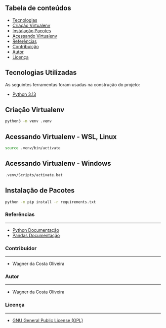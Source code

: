 
Tabela de conteúdos
---
<!--ts-->   
   * [Tecnologias](#🛠-tecnologias-utilizadas)
   * [Criação Virtualenv](#criação-virtualenv)
   * [Instalação Pacotes](#instalação-de-pacotes)
   * [Acessando Virtualenv](#acessando-virtualenv---wsl-linux)   
   * [Referências](#referências)
   * [Contribuição](#contribuidor)
   * [Autor](#autor)
   * [Licença](#licença)
<!--te-->


Tecnologias Utilizadas
---
As seguintes ferramentas foram usadas na construção do projeto:

- [Python 3.13](https://docs.python.org/pt-br/3/)



Criação Virtualenv
---


~~~bash
python3 -m venv .venv
~~~


Acessando Virtualenv - WSL, Linux
---


~~~bash
source .venv/bin/activate
~~~


Acessando Virtualenv - Windows
---


~~~bash
.venv/Scripts/activate.bat
~~~


Instalação de Pacotes
---


~~~bash
python -m pip install -r requirements.txt
~~~



### Referências
---

- [Python Documentação](https://docs.python.org/pt-br/3/)
- [Pandas Documentação](https://pandas.pydata.org/docs/)


### Contribuidor
---

- Wagner da Costa Oliveira

### Autor
---

- Wagner da Costa Oliveira

### Licença
---

- [GNU General Public License (GPL)](https://www.gnu.org/licenses/gpl-3.0.html)